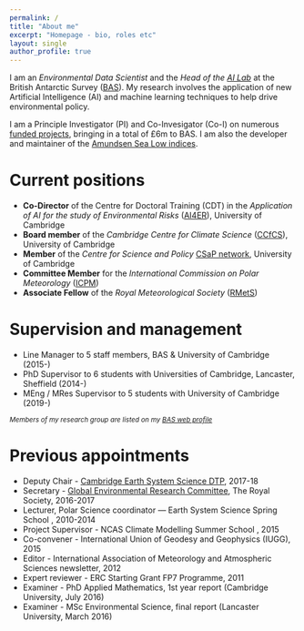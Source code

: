 ```yaml
---
permalink: /
title: "About me"
excerpt: "Homepage - bio, roles etc"
layout: single
author_profile: true
---
```


I am an _Environmental Data Scientist_ and the _Head of the_ [_AI Lab_](http://www.bas.ac.uk/ai) at the British Antarctic Survey ([BAS](http://www.bas.ac.uk)).  My research involves the application of new Artificial Intelligence (AI) and machine learning techniques to help drive environmental policy. 

I am a Principle Investigator (PI) and Co-Invesigator (Co-I) on numerous [funded projects](/projects), bringing in a total of £6m to BAS. I am also the developer and maintainer of the [Amundsen Sea Low indices](/asl_index).

# Current positions
* **Co-Director** of the Centre for Doctoral Training (CDT) in the _Application of AI for the study of Environmental Risks_ ([AI4ER](https://ai4er-cdt.esc.cam.ac.uk/)), University of Cambridge
* **Board member** of the _Cambridge Centre for Climate Science_ ([CCfCS](https://www.climatescience.cam.ac.uk/)), University of Cambridge
* **Member** of the _Centre for Science and Policy_ [CSaP network](http://www.csap.cam.ac.uk/about-csap/people/our-network/), University of Cambridge
* **Committee Member** for the _International Commission on Polar Meteorology_ ([ICPM](http://www.icpm-iamas.aq/))
* **Associate Fellow** of the _Royal Meteorological Society_ ([RMetS](https://www.rmets.org/))

# Supervision and management
* Line Manager to 5 staff members, BAS & University of Cambridge (2015-)
* PhD Supervisor to 6 students with Universities of Cambridge, Lancaster, Sheffield (2014-)
* MEng / MRes Supervisor to 5 students with University of Cambridge (2019-)

<sub>_Members of my research group are listed on my [BAS web profile](https://www.bas.ac.uk/profile/jask/)_</sub>

# Previous appointments
* Deputy Chair - [Cambridge Earth System Science DTP](http://essdtp.esc.cam.ac.uk/), 2017-18 
* Secretary - [Global Environmental Research Committee](https://royalsociety.org/topics-policy/energy-environment-climate/global-environmental-research-committee/), The Royal Society, 2016-2017
* Lecturer, Polar Science coordinator — Earth System Science Spring School , 2010-2014
* Project Supervisor - NCAS Climate Modelling Summer School , 2015
* Co-convener - International Union of Geodesy and Geophysics (IUGG), 2015
* Editor - International Association of Meteorology and Atmospheric Sciences newsletter, 2012
* Expert reviewer - ERC Starting Grant FP7 Programme, 2011
* Examiner - PhD Applied Mathematics, 1st year report (Cambridge University, July 2016)
* Examiner - MSc Environmental Science, final report (Lancaster University, March 2016)